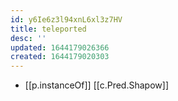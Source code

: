 ```yaml
---
id: y6Ie6z3l94xnL6xl3z7HV
title: teleported
desc: ''
updated: 1644179026366
created: 1644179020303
---
```



- [[p.instanceOf]] [[c.Pred.Shapow]]

